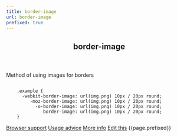 ```yaml
---
title: border-image
url: border-image
prefixed: true
---
```


<article id="border-image" class="feature prefix-{{page.prefixed}}">
	<header class="feature__header">
		<h2>border-image</h2>
	</header>
	<p class="feature__description">
		Method of using images for borders
	</p>
<pre class="feature__code"><code>
	.example {
	  -webkit-border-image: url(img.png) 10px / 20px round;
	     -moz-border-image: url(img.png) 10px / 20px round;
	       -o-border-image: url(img.png) 10px / 20px round;
	          border-image: url(img.png) 10px / 20px round;
	}
</code></pre>
	<footer class="feature__footer">
		<a href="http://caniuse.com/border-image">Browser support</a> 
		<a href="http://html5please.com/#border-image">Usage advice</a> 
		<a href="http://www.css3files.com/border">More info</a> 
		<a href="https://github.com/davidhund/shouldiprefix/blob/ghpages/_posts/{{page.title}}.md">Edit this</a> 
		<span class="feature__prefix">{{page.prefixed}}</span>
	</footer>
</article>
